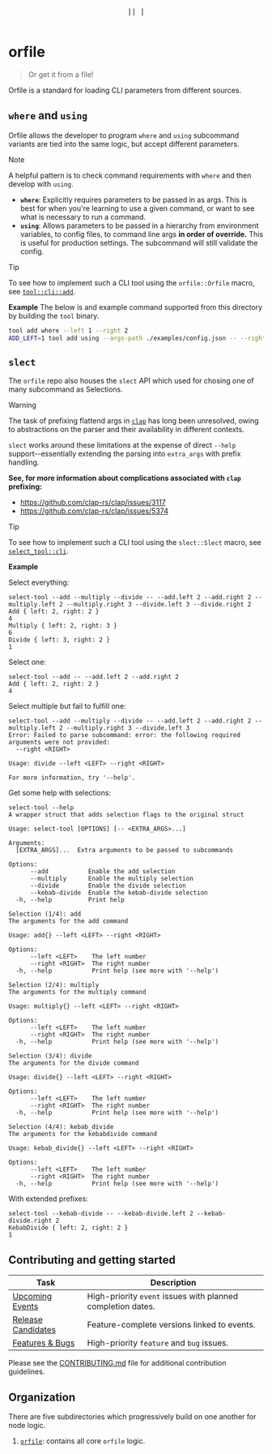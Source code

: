 <div align="center">
  <pre>
|| |
  </pre>
</div>

# orfile

> Or get it from a file!

Orfile is a standard for loading CLI parameters from different sources. 

## `where` and `using`
Orfile allows the developer to program `where` and `using` subcommand variants are tied into the same logic, but accept different parameters.

> [!NOTE]
> A helpful pattern is to check command requirements with `where` and then develop with `using`.

- **`where`**: Explicitly requires parameters to be passed in as args. This is best for when you're learning to use a given command, or want to see what is necessary to run a command.
- **`using`**: Allows parameters to be passed in a hierarchy from environment variables, to config files, to command line args **in order of override.** This is useful for production settings. The subcommand will still validate the config.

> [!TIP]
>  To see how to implement such a CLI tool using the `orfile::Orfile` macro, see [`tool::cli::add`](./examples/tool/src/cli/add/mod.rs).

**Example**
The below is and example command supported from this directory by building the `tool` binary. 

```bash
tool add where --left 1 --right 2 
ADD_LEFT=1 tool add using --args-path ./examples/config.json -- --right 4
```

## `slect`
The `orfile` repo also houses the `slect` API which used for chosing one of many subcommand as Selections. 

> [!WARNING]
> The task of prefixing flattend args in [`clap`](https://github.com/clap-rs/clap) has long been unresolved, owing to abstractions on the parser and their availability in different contexts.
> 
> `slect` works around these limitations at the expense of direct `--help` support--essentially extending the parsing into `extra_args` with prefix handling.  
>
> **See, for more information about complications associated with `clap` prefixing:**
> - https://github.com/clap-rs/clap/issues/3117
> - https://github.com/clap-rs/clap/issues/5374

> [!TIP]
> To see how to implement such a CLI tool using the `slect::Slect` macro, see [`select_tool::cli`](./examples/select-tool/src/cli/mod.rs).

**Example**

Select everything: 
```
select-tool --add --multiply --divide -- --add.left 2 --add.right 2 --multiply.left 2 --multiply.right 3 --divide.left 3 --divide.right 2
Add { left: 2, right: 2 }
4
Multiply { left: 2, right: 3 }
6
Divide { left: 3, right: 2 }
1
```

Select one:
```
select-tool --add -- --add.left 2 --add.right 2
Add { left: 2, right: 2 }
4
```

Select multiple but fail to fulfill one:
```
select-tool --add --multiply --divide -- --add.left 2 --add.right 2 --multiply.left 2 --multiply.right 3 --divide.left 3
Error: Failed to parse subcommand: error: the following required arguments were not provided:
  --right <RIGHT>

Usage: divide --left <LEFT> --right <RIGHT>

For more information, try '--help'.
```

Get some help with selections:
```
select-tool --help           
A wrapper struct that adds selection flags to the original struct

Usage: select-tool [OPTIONS] [-- <EXTRA_ARGS>...]

Arguments:
  [EXTRA_ARGS]...  Extra arguments to be passed to subcommands

Options:
      --add           Enable the add selection
      --multiply      Enable the multiply selection
      --divide        Enable the divide selection
      --kebab-divide  Enable the kebab-divide selection
  -h, --help          Print help

Selection (1/4): add
The arguments for the add command

Usage: add{} --left <LEFT> --right <RIGHT>

Options:
      --left <LEFT>    The left number
      --right <RIGHT>  The right number
  -h, --help           Print help (see more with '--help')

Selection (2/4): multiply
The arguments for the multiply command

Usage: multiply{} --left <LEFT> --right <RIGHT>

Options:
      --left <LEFT>    The left number
      --right <RIGHT>  The right number
  -h, --help           Print help (see more with '--help')

Selection (3/4): divide
The arguments for the divide command

Usage: divide{} --left <LEFT> --right <RIGHT>

Options:
      --left <LEFT>    The left number
      --right <RIGHT>  The right number
  -h, --help           Print help (see more with '--help')

Selection (4/4): kebab_divide
The arguments for the kebabdivide command

Usage: kebab_divide{} --left <LEFT> --right <RIGHT>

Options:
      --left <LEFT>    The left number
      --right <RIGHT>  The right number
  -h, --help           Print help (see more with '--help')
```

With extended prefixes:
```
select-tool --kebab-divide -- --kebab-divide.left 2 --kebab-divide.right 2
KebabDivide { left: 2, right: 2 }
1
```

## Contributing and getting started

| Task | Description |
|------|-------------|
| [Upcoming Events](https://github.com/movementlabsxyz/ffs/issues?q=is%3Aissue%20state%3Aopen%20label%3Apriority%3Ahigh%2Cpriority%3Amedium%20label%3Aevent) | High-priority `event` issues with planned completion dates. |
| [Release Candidates](https://github.com/movementlabsxyz/ffs/issues?q=is%3Aissue%20state%3Aopen%20label%3Arelease-candidate) | Feature-complete versions linked to events. |
| [Features & Bugs](https://github.com/movementlabsxyz/ffs/issues?q=is%3Aissue%20state%3Aopen%20label%3Afeature%2Cbug%20label%3Apriority%3Aurgent%2Cpriority%3Ahigh) | High-priority `feature` and `bug` issues. |

Please see the [CONTRIBUTING.md](CONTRIBUTING.md) file for additional contribution guidelines.

## Organization

There are five subdirectories which progressively build on one another for node logic.

1. [`orfile`](./orfile/): contains all core `orfile` logic.